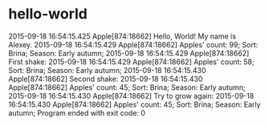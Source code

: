 # hello-world
2015-09-18 16:54:15.425 Apple[874:18662] Hello, World! My name is Alexey.
2015-09-18 16:54:15.429 Apple[874:18662] Apples' count: 99; Sort: Brina; Season: Early autumn;
2015-09-18 16:54:15.429 Apple[874:18662] First shake:
2015-09-18 16:54:15.429 Apple[874:18662] Apples' count: 58; Sort: Brina; Season: Early autumn;
2015-09-18 16:54:15.430 Apple[874:18662] Second shake:
2015-09-18 16:54:15.430 Apple[874:18662] Apples' count: 45; Sort: Brina; Season: Early autumn;
2015-09-18 16:54:15.430 Apple[874:18662] Try to grow again:
2015-09-18 16:54:15.430 Apple[874:18662] Apples' count: 45; Sort: Brina; Season: Early autumn;
Program ended with exit code: 0